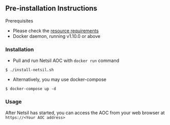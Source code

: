 ## Pre-installation Instructions
Prerequisites
- Please check the [resource requirements](https://github.com/netsil/manifests#prerequisites)
- Docker daemon, running v1.10.0 or above

### Installation
* Pull and run Netsil AOC with `docker run` command
```
$ ./install-netsil.sh
```

* Alternatively, you may use docker-compose
```
$ docker-compose up -d
```

### Usage
After Netsil has started, you can access the AOC from your web browser at `https://<Your AOC address>` 
